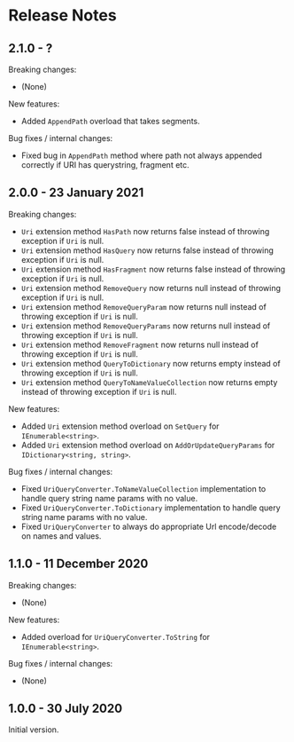 # Release Notes

## 2.1.0 - ?

Breaking changes:
- (None)

New features:
- Added `AppendPath` overload that takes segments.

Bug fixes / internal changes:
- Fixed bug in `AppendPath` method where path not always appended correctly if URI has querystring, fragment etc.

## 2.0.0 - 23 January 2021

Breaking changes:
- `Uri` extension method `HasPath` now returns false instead of throwing exception if `Uri` is null.
- `Uri` extension method `HasQuery` now returns false instead of throwing exception  if `Uri` is null.
- `Uri` extension method `HasFragment` now returns false instead of throwing exception if `Uri` is null.
- `Uri` extension method `RemoveQuery` now returns null instead of throwing exception if `Uri` is null.
- `Uri` extension method `RemoveQueryParam` now returns null instead of throwing exception if `Uri` is null.
- `Uri` extension method `RemoveQueryParams` now returns null instead of throwing exception if `Uri` is null.
- `Uri` extension method `RemoveFragment` now returns null instead of throwing exception if `Uri` is null.
- `Uri` extension method `QueryToDictionary` now returns empty instead of throwing exception if `Uri` is null.
- `Uri` extension method `QueryToNameValueCollection` now returns empty instead of throwing exception if `Uri` is null.

New features:
- Added `Uri` extension method overload on `SetQuery` for `IEnumerable<string>`.
- Added `Uri` extension method overload on `AddOrUpdateQueryParams` for `IDictionary<string, string>`.

Bug fixes / internal changes:
- Fixed `UriQueryConverter.ToNameValueCollection` implementation to handle query string name params with no value.
- Fixed `UriQueryConverter.ToDictionary` implementation to handle query string name params with no value.
- Fixed `UriQueryConverter` to always do appropriate Url encode/decode on names and values.

## 1.1.0 - 11 December 2020

Breaking changes:
- (None)

New features:
- Added overload for `UriQueryConverter.ToString` for `IEnumerable<string>`.

Bug fixes / internal changes:
- (None)

## 1.0.0 - 30 July 2020

Initial version.
